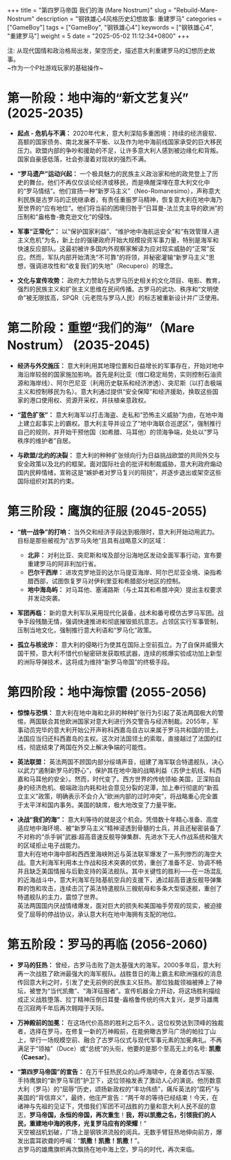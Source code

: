 +++
title = "第四罗马帝国 我们的海 (Mare Nostrum)"
slug = "Rebuild-Mare-Nostrum"
description = "钢铁雄心4风格历史幻想故事: 重建罗马"
categories = ["GameBoy"]
tags = ["GameBoy", "钢铁雄心4"]
keywords = ["钢铁雄心4", "重建罗马"]
weight = 5
date = "2025-05-02 11:12:34+0800"
+++

注: 从现代国情和政治格局出发，架空历史，描述意大利重建罗马的幻想历史故事。  
~作为一个P社游戏玩家的基础操作~


# 第一阶段：地中海的“新文艺复兴” (2025-2035)

- **起点 - 危机与不满：** 2020年代末，意大利深陷多重困境：持续的经济疲软、高额的国家债务、南北发展不平衡、以及作为地中海前线国家承受的巨大移民压力。欧盟内部的争吵和援助的不足，让许多意大利人感到被边缘化和背叛。国家自豪感低落，社会弥漫着对现状的强烈不满。
    
- **“罗马遗产”运动兴起：** 一个极具魅力的民族主义政治家和他的政党登上了历史的舞台。他们不再仅仅谈论经济或移民，而是唤醒深埋在意大利文化中的“罗马情结”。他们宣扬一种“新罗马主义”（Neo-Romanesimo），声称意大利民族是古罗马的正统继承者，有责任重振罗马精神，恢复意大利在地中海乃至世界的“应有地位”。他们将当前的困境归咎于“日耳曼-法兰克主导的欧洲”的压制和“盎格鲁-撒克逊文化”的侵蚀。
    
- **军事“正常化”：** 以“保护国家利益”、“维护地中海航运安全”和“有效管理人道主义危机”为名，新上台的强硬政府开始大规模投资军事力量，特别是海军和快速反应部队。这最初被许多国内外观察家解读为应对现实威胁的“正常”反应。然而，军队内部开始清洗“不可靠”的将领，并秘密灌输“新罗马主义”思想，强调进攻性和“收复我们的失地”（Recupero）的理念。
    
- **文化与宣传攻势：** 政府大力赞助与古罗马历史相关的文化项目、电影、教育，强烈的民族主义和扩张主义思维在民间传播。古罗马的武功、秩序和“文明使命”被无限拔高，SPQR（元老院与罗马人民）的标志被重新设计并广泛使用。
    

# 第二阶段：重塑“我们的海”（Mare Nostrum） (2035-2045)

- **经济与外交施压：** 意大利利用其地理位置和日益增长的军事存在，开始对地中海沿岸较弱的国家施加影响。首先是利比亚（借口稳定局势，实则控制石油资源和海岸线）、阿尔巴尼亚（利用历史联系和经济渗透）、突尼斯（以打击极端主义和控制移民为名）。意大利通过提供“安全保障”和经济援助，换取这些国家的港口使用权、资源开采权，并扶植亲意政权。
    
- **“蓝色扩张”：** 意大利海军以打击海盗、走私和“恐怖主义威胁”为由，在地中海上建立起事实上的霸权。意大利主导并设立了“地中海联合巡逻区”，强制推行自己的规则，并开始干预他国（如希腊、马耳他）的领海争端，处处以“罗马秩序的维护者”自居。
    
- **与欧盟/北约的决裂：** 意大利的种种扩张倾向行为日益挑战欧盟的共同外交与安全政策以及北约的框架。面对国际社会的批评和制裁威胁，意大利政府煽动国内民粹情绪，宣称这是“嫉妒者对罗马复兴的阻挠”，并逐步退出或架空这些国际组织对其的约束。
    

# 第三阶段：鹰旗的征服 (2045-2055)

- **“统一战争”的打响：** 当外交和经济手段达到极限时，意大利开始动用武力。目标是那些被视为“古罗马失地”且具有战略意义的区域：
    - **北非：** 对利比亚、突尼斯和埃及部分沿海地区发动全面军事行动，宣布要重建罗马的阿非利加行省。
    - **巴尔干西岸：** 进攻克罗地亚的达尔马提亚海岸、阿尔巴尼亚全境、染指希腊西部，试图恢复罗马对伊利里亚和希腊部分地区的控制。
    - **地中海岛屿：** 对马耳他、塞浦路斯（与土耳其和希腊冲突）提出主权要求并发动突袭。
        
- **军团再临：** 新的意大利军队采用现代化装备，战术和番号模仿古罗马军团。战争手段残酷无情，强调快速推进和彻底摧毁抵抗意志。占领区实行军事管制，压制当地文化，强制推行意大利语和“罗马化”政策。
    
- **孤立与核讹诈：** 意大利的侵略行为使其在国际上空前孤立。为了自保并威慑大国干预，意大利不惜代价秘密研发获取核武器，连续的核爆实验成功加上新型的洲际导弹技术，这将成为维持“新罗马帝国”的终极手段。

# 第四阶段：地中海惊雷 (2055-2056)

- **惊悚与恐惧：** 意大利在地中海和北非的种种扩张行为引起了英法两国极大的警惕，两国联合其他欧洲国家对意大利进行外交警告与经济制裁。2055年，军事动员完毕的意大利开始公开声称科西嘉岛自古以来属于罗马共和国的领土，法国应当归还科西嘉岛的主权。这次对法国领土的索取，直接越过了法国的红线，彻底结束了两国在外交上解决争端的可能性。

- **英法联盟：** 英法两国不顾国内部分绥靖声音，组建了海军联合特遣舰队，决心以武力“遏制新罗马的野心”，保护其在地中海的战略利益（苏伊士航线、科西嘉和马耳他的安全）。然而，时代变了。西方世界的传统领袖:美国，正深陷自身的经济危机、极端政治内耗和社会意见分裂的泥潭，加上奉行彻底的“新孤立主义”政策，明确表示不会介入“欧洲内部的过时冲突”，将战略重心完全置于太平洋和国内事务。美国的缺席，极大地改变了力量平衡。
    
- **决战“我们的海”：** 意大利等待的就是这个机会。凭借数十年精心准备、高度适应地中海环境、被“新罗马主义”精神浸透到骨髓的士兵，并且还秘密装备了不对称的“杀手锏”武器:超高音速反舰导弹集群、先进水下无人作战系统和强大的区域拒止电子战能力。  
意大利在地中海中部和西西里海峡附近与英法联军爆发了一系列惨烈的海空大战。意大利海军利用本土作战和技术突袭的优势，重创了准备不足、协调不畅并且缺乏美国情报与后勤支持的英法舰队。其中关键性的胜利——在一场混乱的近海战斗中，意大利海军在陆基航空兵的支援下，通过超高音速反舰导弹集群的饱和攻击，连续击沉了英法特遣舰队三艘航母和多条大型驱逐舰，重创了特遣舰队的主力，震惊了世界。  
英法两国国内厌战情绪爆发，面对巨大的损失和美国袖手旁观的现实，被迫接受了屈辱的停战协议，承认意大利在地中海拥有支配的地位。


# 第五阶段：罗马的再临 (2056-2060)

- **罗马的狂热：** 曾经，古罗马击败了迦太基强大的海军。2000多年后，意大利再一次战胜了欧洲最强大的海军舰队。战胜昔日的海上霸主和欧洲强权的消息传回意大利之时，引发了史无前例的民族主义狂热。那位独裁领袖被捧上了神坛，被誉为“当代凯撒”、“海洋征服者”。宣传机器全力开动，将这场胜利描绘成正义战胜堕落、拉丁精神压倒日耳曼-盎格鲁传统的伟大复兴，是罗马雄鹰在沉寂两千年后再次翱翔于天际。
    
- **万神殿前的加冕：** 在这场代价高昂的胜利之后不久，这位权势达到顶峰的独裁者，选择在罗马，在修复一新的万神殿前，在能俯瞰古罗马广场的帕拉丁山上，举行一场规模空前、融合了古罗马仪式与现代军事元素的加冕典礼。不再满足于“领袖”（Duce）或“总统”的头衔，他要的是那个至高无上的名号: **凯撒（Caesar）**。
    
- **“第四罗马帝国”的宣告：** 在万千狂热民众的山呼海啸中，在身着仿古军服、手持鹰旗的“新罗马军团”护卫下，这位领袖发表了激动人心的演说。他历数意大利（罗马）的“屈辱”历史，颂扬新政权的“丰功伟绩”，痛斥英法的“腐朽”与美国的“背信弃义”，最终，他庄严宣告：“两千年的等待已经结束！今天，在诸神与先祖的见证下，凭借我们军团不可战胜的力量和意大利人民不屈的意志，**罗马帝国，永恒的帝国，再次重生**！**我，将以凯撒之名，引领我们的人民，重建地中海的秩序，光复罗马应有的荣耀**！”   
天空被战机划破，广场上是钢铁洪流般的阅兵。无数手臂狂热地伸向前方，爆发出震耳欲聋的呼喊：“**凯撒！凯撒！凯撒！**”。  
古罗马的雄鹰旗帜再次飘扬在地中海上空，罗马的时代，再次来临。




